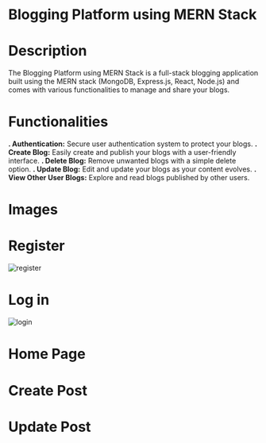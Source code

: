 # Blogging Platform using MERN Stack

# Description
The Blogging Platform using MERN Stack is a full-stack blogging application built using the MERN stack (MongoDB, Express.js, React, Node.js) and comes with various functionalities to manage and share your blogs.
# Functionalities
 **. Authentication:** Secure user authentication system to protect your blogs.
**. Create Blog:** Easily create and publish your blogs with a user-friendly interface.
**. Delete Blog:** Remove unwanted blogs with a simple delete option.
**. Update Blog:** Edit and update your blogs as your content evolves.
**. View Other User Blogs:** Explore and read blogs published by other users.

# Images

# Register
![register](https://github.com/user-attachments/assets/69ac4132-12f5-49e9-9428-90439db7aeb8)
# Log in 
![login](https://github.com/user-attachments/assets/79cff16b-9b42-4bfe-8159-d172ebe6b4c7)
# Home Page

# Create Post

# Update Post 
